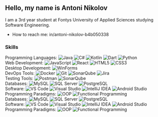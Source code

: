 ## Hello, my name is Antoni Nikolov
I am a 3rd year student at Fontys University of Applied Sciences studying Software Engineering.
- How to reach me: in/antoni-nikolov-b4b050338


### Skills
Programming Languages:
![Java](https://img.shields.io/badge/Java-007396?style=flat&logo=java&logoColor=white)
![C#](https://img.shields.io/badge/C%23-239120?style=flat&logo=c-sharp&logoColor=white)
![Kotlin](https://img.shields.io/badge/Kotlin-0095D5?style=flat&logo=kotlin&logoColor=white)
![Dart](https://img.shields.io/badge/Dart-0175C2?style=flat&logo=dart&logoColor=white)
![Python](https://img.shields.io/badge/Python-3776AB?style=flat&logo=python&logoColor=white) <br />
Web Development:
![JavaScript](https://img.shields.io/badge/JavaScript-F7DF1E?style=flat&logo=javascript&logoColor=black)
![React](https://img.shields.io/badge/React-61DAFB?style=flat&logo=react&logoColor=black)
![HTML5](https://img.shields.io/badge/HTML5-E34F26?style=flat&logo=html5&logoColor=white)
![CSS3](https://img.shields.io/badge/CSS3-1572B6?style=flat&logo=css3&logoColor=white) <br />
Desktop Development:
![WinForms](https://img.shields.io/badge/WinForms-512BD4?style=flat&logo=windows&logoColor=white) <br />
DevOps Tools:
![Docker](https://img.shields.io/badge/Docker-2496ED?style=flat&logo=docker&logoColor=white)
![Git](https://img.shields.io/badge/Git-F05032?style=flat&logo=git&logoColor=white)
![SonarQube](https://img.shields.io/badge/SonarQube-4E9BCD?style=flat&logo=sonarqube&logoColor=white)
![Jira](https://img.shields.io/badge/Jira-0052CC?style=flat&logo=jira&logoColor=white) <br />
Testing Tools:
![Postman](https://img.shields.io/badge/Postman-FF6C37?style=flat&logo=postman&logoColor=white)
![SonarQube](https://img.shields.io/badge/SonarQube-4E9BCD?style=flat&logo=sonarqube&logoColor=white) <br />
Databases:
![MySQL](https://img.shields.io/badge/MySQL-4479A1?style=flat&logo=mysql&logoColor=white)
![SQL Server](https://img.shields.io/badge/SQL%20Server-CC2927?style=flat&logo=microsoft-sql-server&logoColor=white)
![PostgreSQL](https://img.shields.io/badge/PostgreSQL-4169E1?style=flat&logo=postgresql&logoColor=white) <br />
Software:
![VS Code](https://img.shields.io/badge/VS%20Code-007ACC?style=flat&logo=visual-studio-code&logoColor=white)
![Visual Studio](https://img.shields.io/badge/Visual%20Studio-5C2D91?style=flat&logo=visual-studio&logoColor=white)
![IntelliJ IDEA](https://img.shields.io/badge/IntelliJ%20IDEA-000000?style=flat&logo=intellij-idea&logoColor=white)
![Android Studio](https://img.shields.io/badge/Android%20Studio-3DDC84?style=flat&logo=android-studio&logoColor=white) <br />
Programming Paradigms:
![OOP](https://img.shields.io/badge/Object%20Oriented%20Programming-FF9800?style=flat)
![Functional Programming](https://img.shields.io/badge/Functional%20Programming-9C27B0?style=flat) <br />
Databases:
![MySQL](https://img.shields.io/badge/MySQL-4479A1?style=flat&logo=mysql&logoColor=white)
![SQL Server](https://img.shields.io/badge/SQL%20Server-CC2927?style=flat&logo=microsoft-sql-server&logoColor=white)
![PostgreSQL](https://img.shields.io/badge/PostgreSQL-4169E1?style=flat&logo=postgresql&logoColor=white) <br />
Software:
![VS Code](https://img.shields.io/badge/VS%20Code-007ACC?style=flat&logo=visual-studio-code&logoColor=white)
![Visual Studio](https://img.shields.io/badge/Visual%20Studio-5C2D91?style=flat&logo=visual-studio&logoColor=white)
![IntelliJ IDEA](https://img.shields.io/badge/IntelliJ%20IDEA-000000?style=flat&logo=intellij-idea&logoColor=white)
![Android Studio](https://img.shields.io/badge/Android%20Studio-3DDC84?style=flat&logo=android-studio&logoColor=white) <br />
Programming Paradigms:
![OOP](https://img.shields.io/badge/Object%20Oriented%20Programming-FF9800?style=flat)
![Functional Programming](https://img.shields.io/badge/Functional%20Programming-9C27B0?style=flat)
